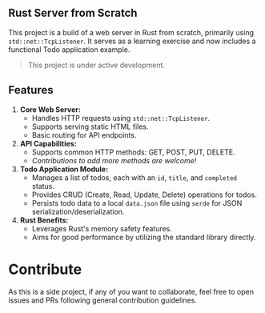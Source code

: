 ## Rust Server from Scratch

This project is a build of a web server in Rust from scratch, primarily using `std::net::TcpListener`. It serves as a learning exercise and now includes a functional Todo application example.

> This project is under active development.

## Features
1.  **Core Web Server:**
    *   Handles HTTP requests using `std::net::TcpListener`.
    *   Supports serving static HTML files.
    *   Basic routing for API endpoints.
2.  **API Capabilities:**
    *   Supports common HTTP methods: GET, POST, PUT, DELETE.
    *   *Contributions to add more methods are welcome!*
3.  **Todo Application Module:**
    *   Manages a list of todos, each with an `id`, `title`, and `completed` status.
    *   Provides CRUD (Create, Read, Update, Delete) operations for todos.
    *   Persists todo data to a local `data.json` file using `serde` for JSON serialization/deserialization.
4.  **Rust Benefits:**
    *   Leverages Rust's memory safety features.
    *   Aims for good performance by utilizing the standard library directly.


# Contribute

As this is a side project, if any of you want to collaborate, feel free to open issues and PRs following general contribution guidelines.
